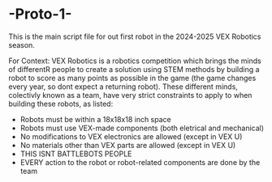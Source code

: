 # -Proto-1-
This is the main script file for out first robot in the 2024-2025 VEX Robotics season.

For Context: VEX Robotics is a robotics competition which brings the minds of differentR
people to create a solution using STEM methods by building a robot to score as many points
as possible in the game (the game changes every year, so dont expect a returning robot).
These different minds, colectivly known as a team, have very strict constraints to apply
to when building these robots, as listed:

- Robots must be within a 18x18x18 inch space
- Robots must use VEX-made components (both eletrical and mechanical)
- No modifications to VEX electronics are allowed (except in VEX U)
- No materials other than VEX parts are allowed (except in VEX U)
- THIS ISNT BATTLEBOTS PEOPLE
- EVERY action to the robot or robot-related components are done by the team
